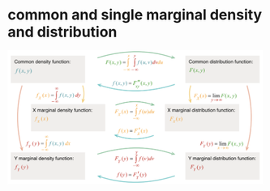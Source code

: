 # common and single marginal density and distribution

![common and single marginal density and distribution 1](https://github.com/ernestdolog/probability-theory/blob/main/assets/common-and-single-marginal-density-and-distribution_1.png)

